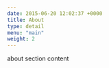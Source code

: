 ```yaml
---
date: 2015-06-20 12:02:37 +0000
title: About
type: detail
menu: "main"
weight: 2
---
```

about section content